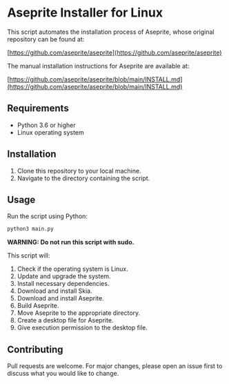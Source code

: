 # Aseprite Installer for Linux

This script automates the installation process of Aseprite, whose original repository can be found at:

[https://github.com/aseprite/aseprite](https://github.com/aseprite/aseprite)

The manual installation instructions for Aseprite are available at:

[https://github.com/aseprite/aseprite/blob/main/INSTALL.md](https://github.com/aseprite/aseprite/blob/main/INSTALL.md)

## Requirements

- Python 3.6 or higher
- Linux operating system

## Installation

1. Clone this repository to your local machine.
2. Navigate to the directory containing the script.

## Usage

Run the script using Python:

```bash
python3 main.py
```

**WARNING: Do not run this script with sudo.**

This script will:
1. Check if the operating system is Linux.
2. Update and upgrade the system.
3. Install necessary dependencies.
4. Download and install Skia.
5. Download and install Aseprite.
6. Build Aseprite.
7. Move Aseprite to the appropriate directory.
8. Create a desktop file for Aseprite.
9. Give execution permission to the desktop file.

## Contributing
Pull requests are welcome. For major changes, please open an issue first to discuss what you would like to change.